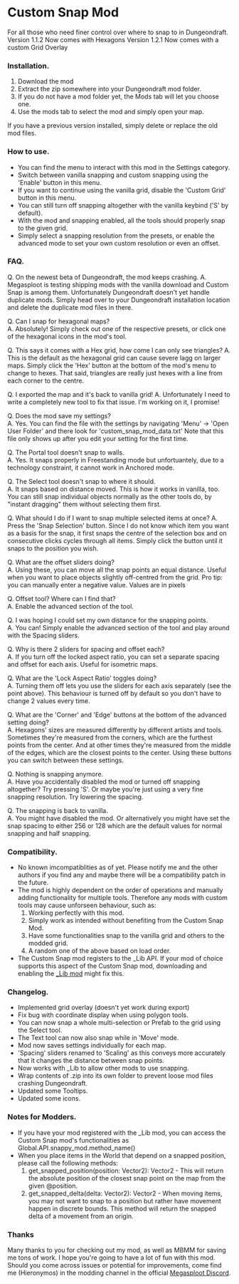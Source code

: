 # Custom Snap Mod
For all those who need finer control over where to snap to in Dungeondraft.
Version 1.1.2 Now comes with Hexagons
Version 1.2.1 Now comes with a custom Grid Overlay


### Installation.
1. Download the mod
2. Extract the zip somewhere into your Dungeondraft mod folder.
3. If you do not have a mod folder yet, the Mods tab will let you choose one.
4. Use the mods tab to select the mod and simply open your map.

If you have a previous version installed, simply delete or replace the old mod files.


### How to use.
- You can find the menu to interact with this mod in the Settings category.
- Switch between vanilla snapping and custom snapping using the 'Enable' button in this menu.
- If you want to continue using the vanilla grid, disable the 'Custom Grid' button in this menu.
- You can still turn off snapping altogether with the vanilla keybind ('S' by default).
- With the mod and snapping enabled, all the tools should properly snap to the given grid.
- Simply select a snapping resolution from the presets, or enable the advanced mode to set your own custom resolution or even an offset.


### FAQ.
Q. On the newest beta of Dungeondraft, the mod keeps crashing.
A. Megasploot is testing shipping mods with the vanilla download and Custom Snap is among them. Unfortunately Dungeondraft doesn't yet handle duplicate mods. Simply head over to your Dungeondraft installation location and delete the duplicate mod files in there.

Q. Can I snap for hexagonal maps? \
A. Absolutely! Simply check out one of the respective presets, or click one of the hexagonal icons in the mod's tool.

Q. This says it comes with a Hex grid, how come I can only see triangles?
A. This is the default as the hexagonal grid can cause severe lagg on larger maps. Simply click the 'Hex' button at the bottom of the mod's menu to change to hexes. That said, triangles are really just hexes with a line from each corner to the centre.

Q. I exported the map and it's back to vanilla grid!
A. Unfortunately I need to write a completely new tool to fix that issue. I'm working on it, I promise!

Q. Does the mod save my settings? \
A. Yes. You can find the file with the settings by navigating 'Menu' -> 'Open User Folder' and there look for 'custom_snap_mod_data.txt' Note that this file only shows up after you edit your setting for the first time.

Q. The Portal tool doesn't snap to walls. \
A. Yes. It snaps properly in Freestanding mode but unfortuantely, due to a technology constraint, it cannot work in Anchored mode.

Q. The Select tool doesn't snap to where it should. \
A. It snaps based on distance moved. This is how it works in vanilla, too. You can still snap individual objects normally as the other tools do, by "instant dragging" them without selecting them first.

Q. What should I do if I want to snap multiple selected items at once?
A. Press the 'Snap Selection' button. Since I do not know which item you want as a basis for the snap, it first snaps the centre of the selection box and on consecutive clicks cycles through all items. Simply click the button until it snaps to the position you wish.

Q. What are the offset sliders doing? \
A. Using these, you can move all the snap points an equal distance. Useful when you want to place objects slightly off-centred from the grid. Pro tip: you can manually enter a negative value. Values are in pixels

Q. Offset tool? Where can I find that? \
A. Enable the advanced section of the tool.

Q. I was hoping I could set my own distance for the snapping points. \
A. You can! Simply enable the advanced section of the tool and play around with the Spacing sliders.

Q. Why is there 2 sliders for spacing and offset each? \
A. If you turn off the locked aspect ratio, you can set a separate spacing and offset for each axis. Useful for isometric maps.

Q. What are the 'Lock Aspect Ratio' toggles doing? \
A. Turning them off lets you use the sliders for each axis separately (see the point above). This behaviour is turned off by default so you don't have to change 2 values every time.

Q. What are the 'Corner' and 'Edge' buttons at the bottom of the advanced setting doing? \
A. Hexagons' sizes are measured differently by different artists and tools. Sometimes they're measured from the corners, which are the furthest points from the center. And at other times they're measured from the middle of the edges, which are the closest points to the center. Using these buttons you can switch between these settings.

Q. Nothing is snapping anymore. \
A. Have you accidentally disabled the mod or turned off snapping altogether? Try pressing 'S'. Or maybe you're just using a very fine snapping resolution. Try lowering the spacing.

Q. The snapping is back to vanilla. \
A. You might have disabled the mod. Or alternatively you might have set the snap spacing to either 256 or 128 which are the default values for normal snapping and half snapping.


### Compatibility.
- No known imcompatiblities as of yet. Please notify me and the other authors if you find any and maybe there will be a compatibility patch in the future.
- The mod is highly dependent on the order of operations and manually adding functionality for multiple tools. Therefore any mods with custom tools may cause unforseen behaviour, such as:
    1. Working perfectly with this mod.
    2. Simply work as intended without benefiting from the Custom Snap Mod.
    3. Have some functionalities snap to the vanilla grid and others to the modded grid.
    4. A random one of the above based on load order.
- The Custom Snap mod registers to the _Lib API. If your mod of choice supports this aspect of the Custom Snap mod, downloading and enabling the [_Lib mod](https://cartographyassets.com/assets/31828/_lib/) might fix this.


### Changelog.
- Implemented grid overlay (doesn't yet work during export)
- Fix bug with coordinate display when using polygon tools.
- You can now snap a whole multi-selection or Prefab to the grid using the Select tool.
- The Text tool can now also snap while in 'Move' mode.
- Mod now saves settings individually for each map.
- 'Spacing' sliders renamed to 'Scaling' as this conveys more accurately that it changes the distance between snap points.
- Now works with _Lib to allow other mods to use snapping.
- Wrap contents of .zip into its own folder to prevent loose mod files crashing Dungeondraft.
- Updated some Tooltips.
- Updated some icons.


### Notes for Modders.
- If you have your mod registered with the _Lib mod, you can access the Custom Snap mod's functionalities as Global.API.snappy_mod.method_name()
- When you place items in the World that depend on a snapped position, please call the following methods:
    1. get_snapped_position(position: Vector2): Vector2 - This will return the absolute position of the closest snap point on the map from the given @position.
    2. get_snapped_delta(delta: Vector2): Vector2 - When moving items, you may not want to snap to a position but rather have movement happen in discrete bounds. This method will return the snapped delta of a movement from an origin.


### Thanks
Many thanks to you for checking out my mod, as well as MBMM for saving me tons of work. I hope you're going to have a lot of fun with this mod. Should you come across issues or potential for improvements, come find me (Hieronymos) in the modding channel in the official [Megasploot Discord](https://discord.gg/J9Czgpu).